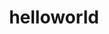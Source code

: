---
layout: post
title: helloworld
category: 生活
tags: nothing
keywords: 
description: live like movie.
---